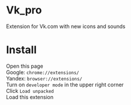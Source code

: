 # Vk_pro
Extension for Vk.com with new icons and sounds
# Install
Open this page  
Google:  `chrome://extensions/`  
Yandex: `browser://extensions/`  
Turn on `developer mode` in the upper right corner  
Click `Load unpacked`   
Load this extension  
